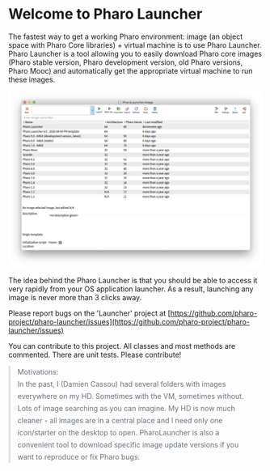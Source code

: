 # Welcome to Pharo Launcher

The fastest way to get a working Pharo environment: image (an object space with Pharo Core libraries) + virtual machine is to use Pharo Launcher. Pharo Launcher is a tool allowing you to easily download Pharo core images (Pharo stable version, Pharo development version, old Pharo versions, Pharo Mooc) and automatically get the appropriate virtual machine to run these images. 

![Pharo Launcher](images/pharo-launcher.png)

The idea behind the Pharo Launcher is that you should be able to access it very rapidly from your OS application launcher. As a result,
launching any image is never more than 3 clicks away.

Please report bugs on the 'Launcher' project at [https://github.com/pharo-project/pharo-launcher/issues](https://github.com/pharo-project/pharo-launcher/issues)

You can contribute to this project. All classes and most methods are commented. There are unit tests. Please contribute!

<p style="border-left-style: solid; border-left-width: 4px; border-left-color: rgb(223, 226, 229); box-sizing: border-box; color: rgb(106, 115, 125); font-size: 14px;
line-height: 24px;
margin-bottom: 14px;padding-left: 14px;
padding-right: 14px;">
 Motivations:<br>
In the past, I (Damien Cassou) had several folders with images everywhere on my HD. Sometimes with the VM, sometimes without. Lots of image searching as you can imagine.
My HD is now much cleaner - all images are in a central place and I need only one icon/starter on the desktop to open. PharoLauncher is also a convenient tool to download specific image update versions if you want to reproduce or fix Pharo bugs.
</p>